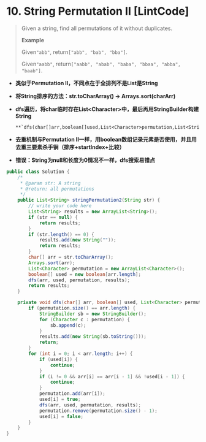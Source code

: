 # 10. String Permutation II \[LintCode\]

> Given a string, find all permutations of it without duplicates.
>
> **Example**
>
> Given`"abb"`, return`["abb", "bab", "bba"]`.
>
> Given`"aabb"`, return`["aabb", "abab", "baba", "bbaa", "abba", "baab"]`.

* **类似于Permutation II，不同点在于全排列不是List是String**

* **将String排序的方法：str.toCharArray\(\) → Arrays.sort\(charArr\)**

* **dfs遍历，将char临时存在List&lt;Character&gt;中，最后再用StringBuilder构建String**

      **`dfs(char[]arr,boolean[]used,List<Character>permutation,List<String>results)`**

* **去重机制与Permutation II一样，用boolean数组记录元素是否使用，并且用去重三要素杀手锏（排序+startIndex+比较）**

* **错误：String为null和长度为0情况不一样，dfs搜索易错点**

```java
public class Solution {
    /*
     * @param str: A string
     * @return: all permutations
     */
    public List<String> stringPermutation2(String str) {
        // write your code here
        List<String> results = new ArrayList<String>();
        if (str == null) {
            return results;
        }
        if (str.length() == 0) {
            results.add(new String(""));
            return results;
        }
        char[] arr = str.toCharArray();
        Arrays.sort(arr);
        List<Character> permutation = new ArrayList<Character>();
        boolean[] used = new boolean[arr.length];
        dfs(arr, used, permutation, results);
        return results;
    }

    private void dfs(char[] arr, boolean[] used, List<Character> permutation, List<String> results) {
        if (permutation.size() == arr.length) {
            StringBuilder sb = new StringBuilder();
            for (Character c : permutation) {
                sb.append(c);
            }
            results.add(new String(sb.toString()));
            return;
        }
        for (int i = 0; i < arr.length; i++) {
            if (used[i]) {
                continue;
            }
            if (i != 0 && arr[i] == arr[i - 1] && !used[i - 1]) {
                continue;
            }
            permutation.add(arr[i]);
            used[i] = true;
            dfs(arr, used, permutation, results);
            permutation.remove(permutation.size() - 1);
            used[i] = false;
        }
    }
}
```



